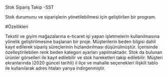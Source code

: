Stok Sipariş Takip -SST

Stok durumunu ve siparişlerin yönetilebilmesi için geliştirilen bir program.

#Özellikleri

Tekstil ve giyim mağazalarına e-ticaret işi yapan işletmelerin kullanılmasına yönelik geliştirilmesine başlanan bir proje.
Müşterilerin beden bilgisi dahil kayıt edilerek sipariş süreçlerinin hızlandırılması düşünülmüştür.
İçerisinde özelleştirilebilen renk beden kategori ayarları yapılmaktadır.
Stok da bulunan ürünler görselleri ile kayıt edilebilir ve stok hareketleri takip edilebilir.
Müşteri ekranlarında )2020 güncel tarihli) il ilçe ve mahalle seçenekleri ilişkili tablo ile kullanılarak adres htaları yarıya indirgenmiştir.

